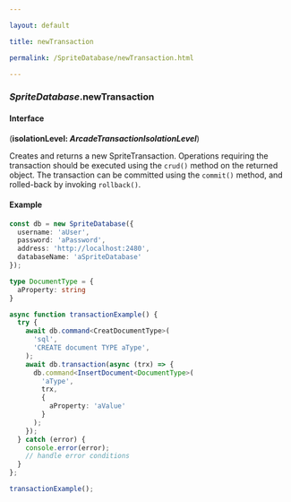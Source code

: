 ```yaml
---

layout: default

title: newTransaction

permalink: /SpriteDatabase/newTransaction.html

---
```


### _SpriteDatabase_.newTransaction

#### Interface

(**isolationLevel: *ArcadeTransactionIsolationLevel***)

Creates and returns a new SpriteTransaction.
Operations requiring the transaction should be executed using
the `crud()` method on the returned object. The
transaction can be committed using the `commit()` method, and
rolled-back by invoking `rollback()`.

#### Example

```ts
const db = new SpriteDatabase({
  username: 'aUser',
  password: 'aPassword',
  address: 'http://localhost:2480',
  databaseName: 'aSpriteDatabase'
});

type DocumentType = {
  aProperty: string
}

async function transactionExample() {
  try {
    await db.command<CreatDocumentType>(
      'sql',
      'CREATE document TYPE aType',
    );
    await db.transaction(async (trx) => {
      db.command<InsertDocument<DocumentType>(
        'aType',
        trx,
        {
          aProperty: 'aValue'
        }
      );
    });
  } catch (error) {
    console.error(error);
    // handle error conditions
  }
};

transactionExample();
```

